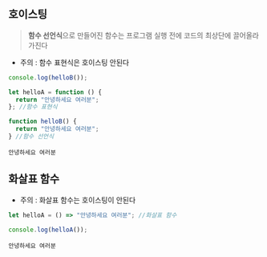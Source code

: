 ## 호이스팅
> **함수 선언식**으로 만들어진 함수는 프로그램 실행 전에 코드의 최상단에 끌어올라가진다</br>
- 주의 : 함수 표현식은 호이스팅 안된다
```js
console.log(helloB());

let helloA = function () {
  return "안녕하세요 여러분";
}; //함수 표현식

function helloB() {
  return "안녕하세요 여러분";
} //함수 선언식
```
```
안녕하세요 여러분
```

## 화살표 함수
- 주의 : 화살표 함수는 호이스팅이 안된다
```js
let helloA = () => "안녕하세요 여러분"; //화살표 함수

console.log(helloA());
```
```
안녕하세요 여러분
```
